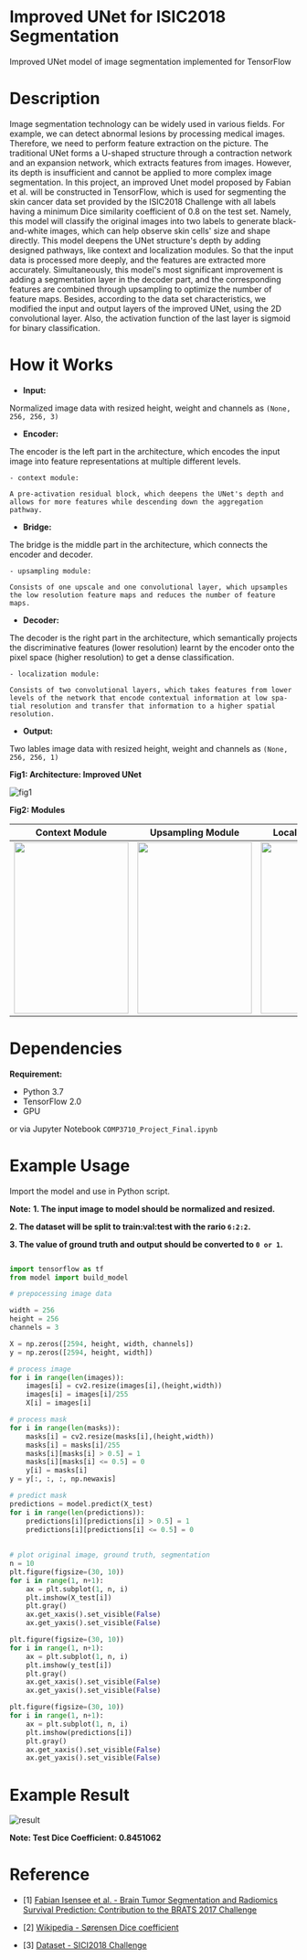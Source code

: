 # Improved UNet for ISIC2018 Segmentation

Improved UNet model of image segmentation implemented for TensorFlow

# Description

Image segmentation technology can be widely used in various fields. For example, we can detect abnormal lesions by processing medical images. Therefore, we need to perform feature extraction on the picture. The traditional UNet forms a U-shaped structure through a contraction network and an expansion network, which extracts features from images. However, its depth is insufficient and cannot be applied to more complex image segmentation. In this project, an improved Unet model proposed by Fabian et al. will be constructed in TensorFlow, which is used for segmenting the skin cancer data set provided by the ISIC2018 Challenge with all labels having a minimum Dice similarity coefficient of 0.8 on the test set. Namely, this model will classify the original images into two labels to generate black-and-white images, which can help observe skin cells' size and shape directly. This model deepens the UNet structure's depth by adding designed pathways, like context and localization modules. So that the input data is processed more deeply, and the features are extracted more accurately. Simultaneously, this model's most significant improvement is adding a segmentation layer in the decoder part, and the corresponding features are combined through upsampling to optimize the number of feature maps. Besides, according to the data set characteristics, we modified the input and output layers of the improved UNet, using the 2D convolutional layer. Also, the activation function of the last layer is sigmoid for binary classification.


# How it Works

- __Input:__

Normalized image data with resized height, weight and channels as `(None, 256, 256, 3)`

- __Encoder:__

The encoder is the left part in the architecture, which encodes the input image into feature representations at multiple different levels.

    - context module: 
    
    A pre-activation residual block, which deepens the UNet's depth and allows for more features while descending down the aggregation pathway.
    
- __Bridge:__

The bridge is the middle part in the architecture, which connects the encoder and decoder.

    - upsampling module:
    
    Consists of one upscale and one convolutional layer, which upsamples the low resolution feature maps and reduces the number of feature maps.
    
- __Decoder:__

The decoder is the right part in the architecture, which semantically projects the discriminative features (lower resolution) learnt by the encoder onto the pixel space (higher resolution) to get a dense classification.

    - localization module:
    
    Consists of two convolutional layers, which takes features from lower levels of the network that encode contextual information at low spa- tial resolution and transfer that information to a higher spatial resolution.
    
- __Output:__

Two lables image data with resized height, weight and channels as `(None, 256, 256, 1)`


__Fig1: Architecture: Improved UNet__

![fig1](resources/architecture.png)


__Fig2: Modules__

Context Module | Upsampling Module | Localization Module
------------ | ------------- | -------------
<img src="resources/context.png" width="200" height="300"> | <img src="resources/upsampling.png" width="200" height="300"> | <img src="resources/localization.png" width="200" height="300">



# Dependencies

__Requirement:__

* Python 3.7
* TensorFlow 2.0
* GPU

or via Jupyter Notebook `COMP3710_Project_Final.ipynb`



# Example Usage

Import the model and use in Python script.


__Note:__ 
__1. The input image to model should be normalized and resized.__

__2. The dataset will be split to train:val:test with the rario `6:2:2`.__

__3. The value of ground truth and output should be converted to `0 or 1`.__


```Python

import tensorflow as tf
from model import build_model

# prepocessing image data

width = 256
height = 256
channels = 3

X = np.zeros([2594, height, width, channels])
y = np.zeros([2594, height, width])

# process image
for i in range(len(images)):
    images[i] = cv2.resize(images[i],(height,width))
    images[i] = images[i]/255
    X[i] = images[i]

# process mask
for i in range(len(masks)):
    masks[i] = cv2.resize(masks[i],(height,width))
    masks[i] = masks[i]/255
    masks[i][masks[i] > 0.5] = 1
    masks[i][masks[i] <= 0.5] = 0
    y[i] = masks[i]      
y = y[:, :, :, np.newaxis]

# predict mask
predictions = model.predict(X_test)
for i in range(len(predictions)):
    predictions[i][predictions[i] > 0.5] = 1
    predictions[i][predictions[i] <= 0.5] = 0
    
    
# plot original image, ground truth, segmentation
n = 10 
plt.figure(figsize=(30, 10))
for i in range(1, n+1):
    ax = plt.subplot(1, n, i)
    plt.imshow(X_test[i])
    plt.gray()
    ax.get_xaxis().set_visible(False)
    ax.get_yaxis().set_visible(False)

plt.figure(figsize=(30, 10))
for i in range(1, n+1):
    ax = plt.subplot(1, n, i)
    plt.imshow(y_test[i])
    plt.gray()
    ax.get_xaxis().set_visible(False)
    ax.get_yaxis().set_visible(False)

plt.figure(figsize=(30, 10))
for i in range(1, n+1):
    ax = plt.subplot(1, n, i)
    plt.imshow(predictions[i])
    plt.gray()
    ax.get_xaxis().set_visible(False)
    ax.get_yaxis().set_visible(False)
```

# Example Result

![result](resources/result.png)

__Note: Test Dice Coefficient:  0.8451062__

# Reference

* [1] [Fabian Isensee et al. - Brain Tumor Segmentation and Radiomics Survival Prediction: Contribution to the BRATS 2017 Challenge](https://arxiv.org/pdf/1802.10508v1.pdf)

* [2] [Wikipedia - Sørensen Dice coefficient](https://en.wikipedia.org/wiki/Sørensen–Dice_coefficient)

* [3] [Dataset - SICI2018 Challenge](https://challenge2018.isic-archive.com)





